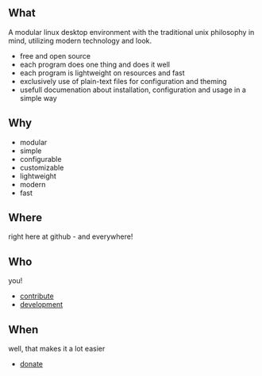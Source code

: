 ## What

A modular linux desktop environment with the traditional unix philosophy in mind, utilizing modern technology and look.

- free and open source
- each program does one thing and does it well
- each program is lightweight on resources and fast
- exclusively use of plain-text files for configuration and theming
- usefull documenation about installation, configuration and usage in a simple way


## Why

- modular
- simple
- configurable
- customizable
- lightweight
- modern
- fast


## Where

right here at github - and everywhere!


## Who

you!

- [contribute](CONTRIBUTING.md)
- [development](DEVELOPMENT.md)


## When

well, that makes it a lot easier

- [donate](DONATE.md)
